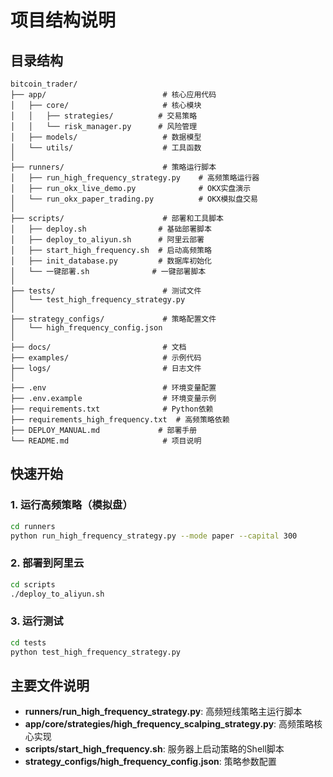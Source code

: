 # 项目结构说明

## 目录结构

```
bitcoin_trader/
├── app/                          # 核心应用代码
│   ├── core/                     # 核心模块
│   │   ├── strategies/          # 交易策略
│   │   └── risk_manager.py      # 风险管理
│   ├── models/                   # 数据模型
│   └── utils/                    # 工具函数
│
├── runners/                      # 策略运行脚本
│   ├── run_high_frequency_strategy.py    # 高频策略运行器
│   ├── run_okx_live_demo.py              # OKX实盘演示
│   └── run_okx_paper_trading.py          # OKX模拟盘交易
│
├── scripts/                      # 部署和工具脚本
│   ├── deploy.sh                # 基础部署脚本
│   ├── deploy_to_aliyun.sh      # 阿里云部署
│   ├── start_high_frequency.sh  # 启动高频策略
│   ├── init_database.py         # 数据库初始化
│   └── 一键部署.sh              # 一键部署脚本
│
├── tests/                        # 测试文件
│   └── test_high_frequency_strategy.py
│
├── strategy_configs/             # 策略配置文件
│   └── high_frequency_config.json
│
├── docs/                         # 文档
├── examples/                     # 示例代码
├── logs/                         # 日志文件
│
├── .env                          # 环境变量配置
├── .env.example                  # 环境变量示例
├── requirements.txt              # Python依赖
├── requirements_high_frequency.txt  # 高频策略依赖
├── DEPLOY_MANUAL.md             # 部署手册
└── README.md                     # 项目说明

```

## 快速开始

### 1. 运行高频策略（模拟盘）
```bash
cd runners
python run_high_frequency_strategy.py --mode paper --capital 300
```

### 2. 部署到阿里云
```bash
cd scripts
./deploy_to_aliyun.sh
```

### 3. 运行测试
```bash
cd tests
python test_high_frequency_strategy.py
```

## 主要文件说明

- **runners/run_high_frequency_strategy.py**: 高频短线策略主运行脚本
- **app/core/strategies/high_frequency_scalping_strategy.py**: 高频策略核心实现
- **scripts/start_high_frequency.sh**: 服务器上启动策略的Shell脚本
- **strategy_configs/high_frequency_config.json**: 策略参数配置
